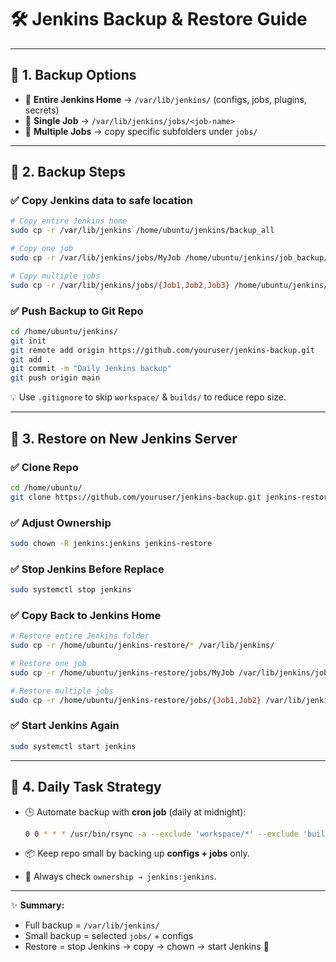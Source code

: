 # 🛠️ Jenkins Backup & Restore Guide

---

## 🔹 **1. Backup Options**

* 📂 **Entire Jenkins Home** → `/var/lib/jenkins/` (configs, jobs, plugins, secrets)
* 📁 **Single Job** → `/var/lib/jenkins/jobs/<job-name>`
* 📑 **Multiple Jobs** → copy specific subfolders under `jobs/`

---

## 🔹 **2. Backup Steps**

### ✅ Copy Jenkins data to safe location

```bash
# Copy entire Jenkins home
sudo cp -r /var/lib/jenkins /home/ubuntu/jenkins/backup_all

# Copy one job
sudo cp -r /var/lib/jenkins/jobs/MyJob /home/ubuntu/jenkins/job_backup/

# Copy multiple jobs
sudo cp -r /var/lib/jenkins/jobs/{Job1,Job2,Job3} /home/ubuntu/jenkins/job_backup/
```

### ✅ Push Backup to Git Repo

```bash
cd /home/ubuntu/jenkins/
git init
git remote add origin https://github.com/youruser/jenkins-backup.git
git add .
git commit -m "Daily Jenkins backup"
git push origin main
```

💡 Use `.gitignore` to skip `workspace/` & `builds/` to reduce repo size.

---

## 🔹 **3. Restore on New Jenkins Server**

### ✅ Clone Repo

```bash
cd /home/ubuntu/
git clone https://github.com/youruser/jenkins-backup.git jenkins-restore
```

### ✅ Adjust Ownership

```bash
sudo chown -R jenkins:jenkins jenkins-restore
```

### ✅ Stop Jenkins Before Replace

```bash
sudo systemctl stop jenkins
```

### ✅ Copy Back to Jenkins Home

```bash
# Restore entire Jenkins folder
sudo cp -r /home/ubuntu/jenkins-restore/* /var/lib/jenkins/

# Restore one job
sudo cp -r /home/ubuntu/jenkins-restore/jobs/MyJob /var/lib/jenkins/jobs/

# Restore multiple jobs
sudo cp -r /home/ubuntu/jenkins-restore/jobs/{Job1,Job2} /var/lib/jenkins/jobs/
```

### ✅ Start Jenkins Again

```bash
sudo systemctl start jenkins
```

---

## 🔹 **4. Daily Task Strategy**

* 🕒 Automate backup with **cron job** (daily at midnight):

  ```bash
  0 0 * * * /usr/bin/rsync -a --exclude 'workspace/*' --exclude 'builds/*' /var/lib/jenkins/ /home/ubuntu/jenkins/daily_backup/
  ```
* 📦 Keep repo small by backing up **configs + jobs** only.
* 🔐 Always check `ownership → jenkins:jenkins`.

---

✨ **Summary:**

* Full backup = `/var/lib/jenkins/`
* Small backup = selected `jobs/` + configs
* Restore = stop Jenkins → copy → chown → start Jenkins 🚀
